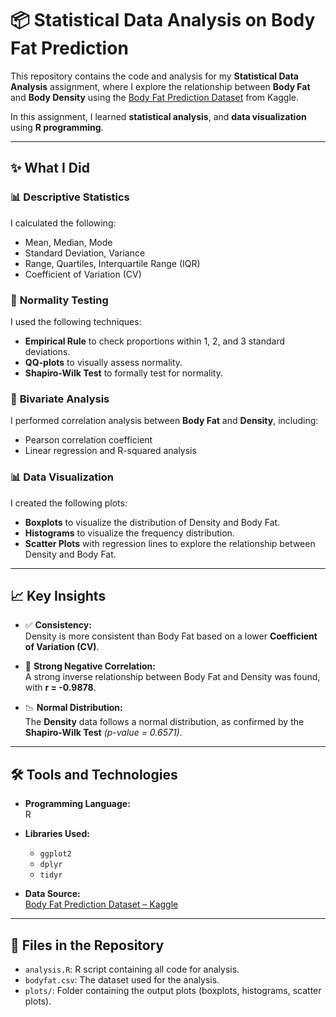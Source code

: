 # 📦 Statistical Data Analysis on Body Fat Prediction

This repository contains the code and analysis for my **Statistical Data Analysis** assignment, where I explore the relationship between **Body Fat** and **Body Density** using the [Body Fat Prediction Dataset](https://www.kaggle.com/datasets/fedesoriano/body-fat-prediction-dataset) from Kaggle.

In this assignment, I learned **statistical analysis**, and **data visualization** using **R programming**.

---

## ✨ What I Did

### 📊 **Descriptive Statistics**
I calculated the following:
- Mean, Median, Mode
- Standard Deviation, Variance
- Range, Quartiles, Interquartile Range (IQR)
- Coefficient of Variation (CV)

### 🧪 **Normality Testing**
I used the following techniques:
- **Empirical Rule** to check proportions within 1, 2, and 3 standard deviations.
- **QQ-plots** to visually assess normality.
- **Shapiro-Wilk Test** to formally test for normality.

### 🔗 **Bivariate Analysis**
I performed correlation analysis between **Body Fat** and **Density**, including:
- Pearson correlation coefficient  
- Linear regression and R-squared analysis

### 📊 **Data Visualization**
I created the following plots:
- **Boxplots** to visualize the distribution of Density and Body Fat.
- **Histograms** to visualize the frequency distribution.
- **Scatter Plots** with regression lines to explore the relationship between Density and Body Fat.

---

## 📈 **Key Insights**
- ✅ **Consistency:**  
  Density is more consistent than Body Fat based on a lower **Coefficient of Variation (CV)**.
  
- 🔁 **Strong Negative Correlation:**  
  A strong inverse relationship between Body Fat and Density was found, with **r = -0.9878**.

- 📉 **Normal Distribution:**  
  The **Density** data follows a normal distribution, as confirmed by the **Shapiro-Wilk Test** *(p-value = 0.6571)*.

---

## 🛠️ **Tools and Technologies**
- **Programming Language:**  
  R

- **Libraries Used:**  
  - `ggplot2`
  - `dplyr`
  - `tidyr`

- **Data Source:**  
  [Body Fat Prediction Dataset – Kaggle](https://www.kaggle.com/datasets/fedesoriano/body-fat-prediction-dataset)

---

## 📄 **Files in the Repository**
- `analysis.R`: R script containing all code for analysis.
- `bodyfat.csv`: The dataset used for the analysis.
- `plots/`: Folder containing the output plots (boxplots, histograms, scatter plots).
